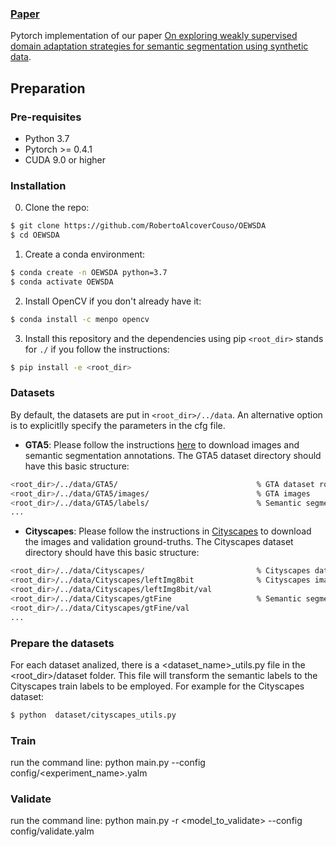 ### [Paper](https://link.springer.com/article/10.1007/s11042-023-14662-0)  <br>

Pytorch implementation of our paper [On exploring weakly supervised domain adaptation strategies for semantic segmentation using synthetic data](https://link.springer.com/article/10.1007/s11042-023-14662-0).<br>

## Preparation

### Pre-requisites
* Python 3.7
* Pytorch >= 0.4.1
* CUDA 9.0 or higher

### Installation
0. Clone the repo:
```bash
$ git clone https://github.com/RobertoAlcoverCouso/OEWSDA
$ cd OEWSDA
```
1. Create a conda environment:
```bash
$ conda create -n OEWSDA python=3.7
$ conda activate OEWSDA
``` 
2. Install OpenCV if you don't already have it:

```bash
$ conda install -c menpo opencv
```

3. Install this repository and the dependencies using pip ```<root_dir>``` stands for ```./``` if you follow the instructions:
```bash
$ pip install -e <root_dir> 
```
### Datasets
By default, the datasets are put in ```<root_dir>/../data```. An alternative option is to explicitlly specify the parameters in the cfg file.


* **GTA5**: Please follow the instructions [here](https://download.visinf.tu-darmstadt.de/data/from_games/) to download images and semantic segmentation annotations. The GTA5 dataset directory should have this basic structure:
```bash
<root_dir>/../data/GTA5/                               % GTA dataset root
<root_dir>/../data/GTA5/images/                        % GTA images
<root_dir>/../data/GTA5/labels/                        % Semantic segmentation labels
...
```

* **Cityscapes**: Please follow the instructions in [Cityscapes](https://www.cityscapes-dataset.com/) to download the images and validation ground-truths. The Cityscapes dataset directory should have this basic structure:
```bash
<root_dir>/../data/Cityscapes/                         % Cityscapes dataset root
<root_dir>/../data/Cityscapes/leftImg8bit              % Cityscapes images
<root_dir>/../data/Cityscapes/leftImg8bit/val
<root_dir>/../data/Cityscapes/gtFine                   % Semantic segmentation labels
<root_dir>/../data/Cityscapes/gtFine/val
...
```
### Prepare the datasets

For each dataset analized, there is a <dataset_name>_utils.py file in the <root_dir>/dataset folder. This file will transform the semantic labels to the Cityscapes train labels  to be employed. For example for the Cityscapes dataset:
```bash
$ python  dataset/cityscapes_utils.py
```


### Train 

run the command line:
python main.py --config config/<experiment_name>.yalm

### Validate

run the command line: 
python main.py -r <model_to_validate> --config config/validate.yalm
